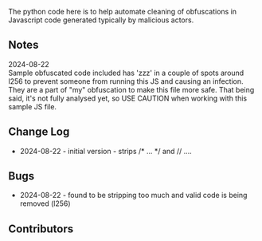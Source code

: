 The python code here is to help automate cleaning of obfuscations in Javascript code generated typically by malicious actors.

## Notes
2024-08-22  
Sample obfuscated code included has 'zzz' in a couple of spots around l256 to prevent someone from running this JS and causing an infection.   They are a part of "my" obfuscation to make this file more safe.  That being said, it's not fully analysed yet, so USE CAUTION when working with this sample JS file. 

## Change Log
- 2024-08-22 - initial version - strips /* ... */  and  // ....

## Bugs
- 2024-08-22 - found to be stripping too much and valid code is being removed (l256)


## Contributors